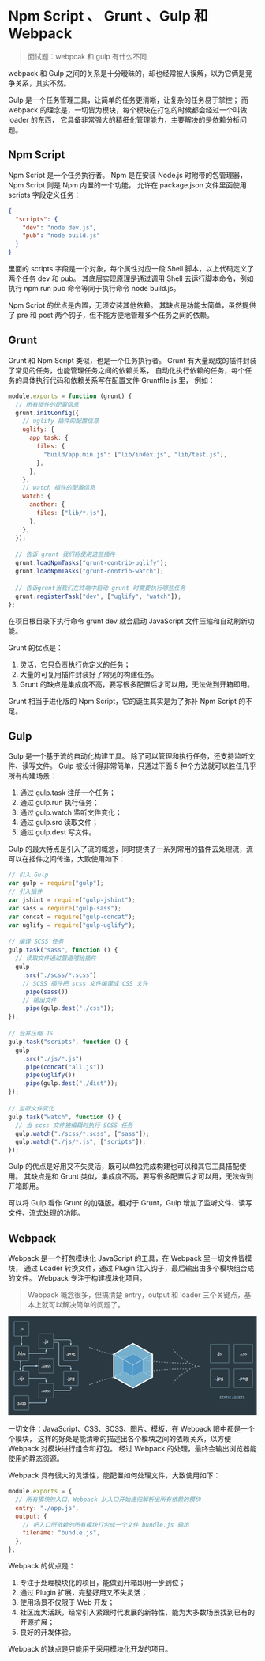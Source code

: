 # Npm Script 、 Grunt 、Gulp 和 Webpack

> 面试题：webpcak 和 gulp 有什么不同

webpack 和 Gulp 之间的关系是十分暧昧的，却也经常被人误解，以为它俩是竞争关系，其实不然。

Gulp 是一个任务管理工具，让简单的任务更清晰，让复杂的任务易于掌控；
而 webpack 的理念是，一切皆为模块，每个模块在打包的时候都会经过一个叫做 loader 的东西，
它具备非常强大的精细化管理能力，主要解决的是依赖分析问题。

## Npm Script

Npm Script 是一个任务执行者。
Npm 是在安装 Node.js 时附带的包管理器，Npm Script 则是 Npm 内置的一个功能，
允许在 package.json 文件里面使用 scripts 字段定义任务：

```json
{
  "scripts": {
    "dev": "node dev.js",
    "pub": "node build.js"
  }
}
```

里面的 scripts 字段是一个对象，每个属性对应一段 Shell 脚本，以上代码定义了两个任务 dev 和 pub。
其底层实现原理是通过调用 Shell 去运行脚本命令，例如执行 npm run pub 命令等同于执行命令 node build.js。

Npm Script 的优点是内置，无须安装其他依赖。
其缺点是功能太简单，虽然提供了 pre 和 post 两个钩子，但不能方便地管理多个任务之间的依赖。

## Grunt

Grunt 和 Npm Script 类似，也是一个任务执行者。
Grunt 有大量现成的插件封装了常见的任务，也能管理任务之间的依赖关系，
自动化执行依赖的任务，每个任务的具体执行代码和依赖关系写在配置文件 Gruntfile.js 里，
例如：

```js
module.exports = function (grunt) {
  // 所有插件的配置信息
  grunt.initConfig({
    // uglify 插件的配置信息
    uglify: {
      app_task: {
        files: {
          "build/app.min.js": ["lib/index.js", "lib/test.js"],
        },
      },
    },
    // watch 插件的配置信息
    watch: {
      another: {
        files: ["lib/*.js"],
      },
    },
  });

  // 告诉 grunt 我们将使用这些插件
  grunt.loadNpmTasks("grunt-contrib-uglify");
  grunt.loadNpmTasks("grunt-contrib-watch");

  // 告诉grunt当我们在终端中启动 grunt 时需要执行哪些任务
  grunt.registerTask("dev", ["uglify", "watch"]);
};
```

在项目根目录下执行命令 grunt dev 就会启动 JavaScript 文件压缩和自动刷新功能。

Grunt 的优点是：

1. 灵活，它只负责执行你定义的任务；
1. 大量的可复用插件封装好了常见的构建任务。
1. Grunt 的缺点是集成度不高，要写很多配置后才可以用，无法做到开箱即用。

Grunt 相当于进化版的 Npm Script，它的诞生其实是为了弥补 Npm Script 的不足。

## Gulp

Gulp 是一个基于流的自动化构建工具。 除了可以管理和执行任务，还支持监听文件、读写文件。
Gulp 被设计得非常简单，只通过下面 5 种个方法就可以胜任几乎所有构建场景：

1. 通过 gulp.task 注册一个任务；
1. 通过 gulp.run 执行任务；
1. 通过 gulp.watch 监听文件变化；
1. 通过 gulp.src 读取文件；
1. 通过 gulp.dest 写文件。

Gulp 的最大特点是引入了流的概念，同时提供了一系列常用的插件去处理流，流可以在插件之间传递，大致使用如下：

```js
// 引入 Gulp
var gulp = require("gulp");
// 引入插件
var jshint = require("gulp-jshint");
var sass = require("gulp-sass");
var concat = require("gulp-concat");
var uglify = require("gulp-uglify");

// 编译 SCSS 任务
gulp.task("sass", function () {
  // 读取文件通过管道喂给插件
  gulp
    .src("./scss/*.scss")
    // SCSS 插件把 scss 文件编译成 CSS 文件
    .pipe(sass())
    // 输出文件
    .pipe(gulp.dest("./css"));
});

// 合并压缩 JS
gulp.task("scripts", function () {
  gulp
    .src("./js/*.js")
    .pipe(concat("all.js"))
    .pipe(uglify())
    .pipe(gulp.dest("./dist"));
});

// 监听文件变化
gulp.task("watch", function () {
  // 当 scss 文件被编辑时执行 SCSS 任务
  gulp.watch("./scss/*.scss", ["sass"]);
  gulp.watch("./js/*.js", ["scripts"]);
});
```

Gulp 的优点是好用又不失灵活，既可以单独完成构建也可以和其它工具搭配使用。
其缺点是和 Grunt 类似，集成度不高，要写很多配置后才可以用，无法做到开箱即用。

可以将 Gulp 看作 Grunt 的加强版。相对于 Grunt，Gulp 增加了监听文件、读写文件、流式处理的功能。

## Webpack

Webpack 是一个打包模块化 JavaScript 的工具，在 Webpack 里一切文件皆模块，
通过 Loader 转换文件，通过 Plugin 注入钩子，最后输出由多个模块组合成的文件。
Webpack 专注于构建模块化项目。

> Webpack 概念很多，但搞清楚 entry，output 和 loader 三个关键点，基本上就可以解决简单的问题了。

<img src="/img/webpack首页图.jpg" title="webpack首页图" />

一切文件：JavaScript、CSS、SCSS、图片、模板，在 Webpack 眼中都是一个个模块，
这样的好处是能清晰的描述出各个模块之间的依赖关系，以方便 Webpack 对模块进行组合和打包。
经过 Webpack 的处理，最终会输出浏览器能使用的静态资源。

Webpack 具有很大的灵活性，能配置如何处理文件，大致使用如下：

```js
module.exports = {
  // 所有模块的入口，Webpack 从入口开始递归解析出所有依赖的模块
  entry: "./app.js",
  output: {
    // 把入口所依赖的所有模块打包成一个文件 bundle.js 输出
    filename: "bundle.js",
  },
};
```

Webpack 的优点是：

1. 专注于处理模块化的项目，能做到开箱即用一步到位；
1. 通过 Plugin 扩展，完整好用又不失灵活；
1. 使用场景不仅限于 Web 开发；
1. 社区庞大活跃，经常引入紧跟时代发展的新特性，能为大多数场景找到已有的开源扩展；
1. 良好的开发体验。

Webpack 的缺点是只能用于采用模块化开发的项目。

